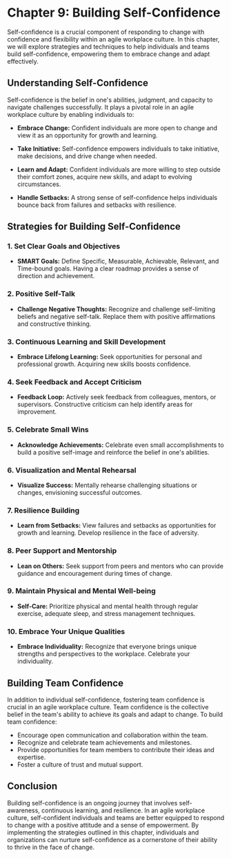 Chapter 9: Building Self-Confidence
===================================

Self-confidence is a crucial component of responding to change with confidence and flexibility within an agile workplace culture. In this chapter, we will explore strategies and techniques to help individuals and teams build self-confidence, empowering them to embrace change and adapt effectively.

**Understanding Self-Confidence**
---------------------------------

Self-confidence is the belief in one's abilities, judgment, and capacity to navigate challenges successfully. It plays a pivotal role in an agile workplace culture by enabling individuals to:

* **Embrace Change:** Confident individuals are more open to change and view it as an opportunity for growth and learning.

* **Take Initiative:** Self-confidence empowers individuals to take initiative, make decisions, and drive change when needed.

* **Learn and Adapt:** Confident individuals are more willing to step outside their comfort zones, acquire new skills, and adapt to evolving circumstances.

* **Handle Setbacks:** A strong sense of self-confidence helps individuals bounce back from failures and setbacks with resilience.

**Strategies for Building Self-Confidence**
-------------------------------------------

### 1. **Set Clear Goals and Objectives**

* **SMART Goals:** Define Specific, Measurable, Achievable, Relevant, and Time-bound goals. Having a clear roadmap provides a sense of direction and achievement.

### 2. **Positive Self-Talk**

* **Challenge Negative Thoughts:** Recognize and challenge self-limiting beliefs and negative self-talk. Replace them with positive affirmations and constructive thinking.

### 3. **Continuous Learning and Skill Development**

* **Embrace Lifelong Learning:** Seek opportunities for personal and professional growth. Acquiring new skills boosts confidence.

### 4. **Seek Feedback and Accept Criticism**

* **Feedback Loop:** Actively seek feedback from colleagues, mentors, or supervisors. Constructive criticism can help identify areas for improvement.

### 5. **Celebrate Small Wins**

* **Acknowledge Achievements:** Celebrate even small accomplishments to build a positive self-image and reinforce the belief in one's abilities.

### 6. **Visualization and Mental Rehearsal**

* **Visualize Success:** Mentally rehearse challenging situations or changes, envisioning successful outcomes.

### 7. **Resilience Building**

* **Learn from Setbacks:** View failures and setbacks as opportunities for growth and learning. Develop resilience in the face of adversity.

### 8. **Peer Support and Mentorship**

* **Lean on Others:** Seek support from peers and mentors who can provide guidance and encouragement during times of change.

### 9. **Maintain Physical and Mental Well-being**

* **Self-Care:** Prioritize physical and mental health through regular exercise, adequate sleep, and stress management techniques.

### 10. **Embrace Your Unique Qualities**

* **Embrace Individuality:** Recognize that everyone brings unique strengths and perspectives to the workplace. Celebrate your individuality.

**Building Team Confidence**
----------------------------

In addition to individual self-confidence, fostering team confidence is crucial in an agile workplace culture. Team confidence is the collective belief in the team's ability to achieve its goals and adapt to change. To build team confidence:

* Encourage open communication and collaboration within the team.
* Recognize and celebrate team achievements and milestones.
* Provide opportunities for team members to contribute their ideas and expertise.
* Foster a culture of trust and mutual support.

**Conclusion**
--------------

Building self-confidence is an ongoing journey that involves self-awareness, continuous learning, and resilience. In an agile workplace culture, self-confident individuals and teams are better equipped to respond to change with a positive attitude and a sense of empowerment. By implementing the strategies outlined in this chapter, individuals and organizations can nurture self-confidence as a cornerstone of their ability to thrive in the face of change.
